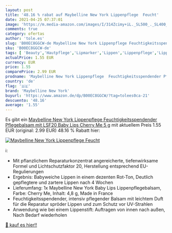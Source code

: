 ```yaml
---
layout: post
title: '48.16 % rabat auf Maybelline New York Lippenpflege  Feucht'
date: 2021-04-25 07:37:01
image: 'https://m.media-amazon.com/images/I/314Zcimy+iL._SL500_._SL400_.jpg'
comments: true
category: ofertas
author: 'tole.es'
slug: 'B00EC8GGCW-de Maybelline New York Lippenpflege Feuchtigkeitsspendender...'
sku: 'B00EC8GGCW-de'
tags: [ 'Beauty','Hautpflege','Lipmarker','Lippen','Lippenpflege','Lippenstifte','Make-Up','Pflegestifte & Lippenbalsam','maybelline new york', ]
actualPrice: 1.55 EUR
currency: EUR
price: 1.55
comparePrice: 2.99 EUR
prodname: 'Maybelline New York Lippenpflege  Feuchtigkeitsspendender Pflegebalsam mit LSF20  Baby Lips  Cherry Me  5 g'
country: 'de'
flag: '🇩🇪'
brand: 'Maybelline New York'
buyurl: 'https://www.amazon.de/dp/B00EC8GGCW/?tag=tolees0ca-21'
descuento: '48.16'
average: '1.55'
---
```


Es gibt ein [Maybelline New York Lippenpflege  Feuchtigkeitsspendender Pflegebalsam mit LSF20  Baby Lips  Cherry Me  5 g](https://www.amazon.de/dp/B00EC8GGCW/?tag=tolees0ca-21) mit aktuellem Preis 1.55 EUR (original: 2.99 EUR) 48.16 % Rabatt hier:

[![Maybelline New York Lippenpflege  Feucht](https://m.media-amazon.com/images/I/314Zcimy+iL._SL500_._SL400_.jpg)](https://www.amazon.de/dp/B00EC8GGCW/?tag=tolees0ca-21)

ℹ️:

- Mit pflanzlichem Reparaturkonzentrat angereicherte, tiefenwirksame Formel und Lichtschutzfaktor 20, Herstellung entsprechend EU-Regulierungen
- Ergebnis: Babyweiche Lippen in einem dezenten Rot-Ton, Deutlich gepflegtere und zartere Lippen nach 4 Wochen
- Lieferumfang: 1x Maybelline New York Baby Lips Lippenpflegebalsam, Farbe: Cherry Me, Inhalt: 4,8 g, Made in France
- Feuchtigkeitsspendender, intensiv pflegender Balsam mit leichtem Duft für die Reparatur spröder Lippen und zum Schutz vor UV-Strahlen
- Anwendung wie bei einem Lippenstift: Auftragen von innen nach außen, Nach Bedarf wiederholen

[🛒 kauf es hier!!](https://www.amazon.de/dp/B00EC8GGCW/?tag=tolees0ca-21)
